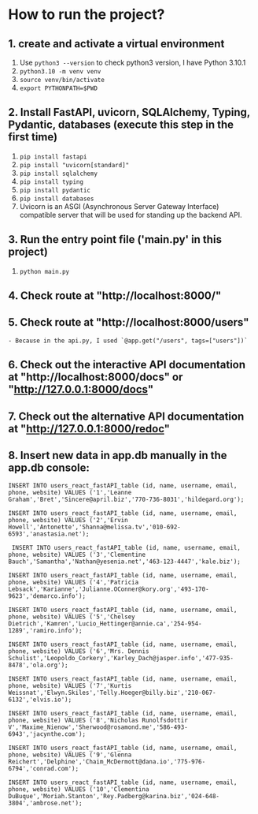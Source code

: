 # How to run the project?
## 1. create and activate a virtual environment
1. Use `python3 --version` to check python3 version, I have Python 3.10.1
2. `python3.10 -m venv venv`
3. `source venv/bin/activate`
4. `export PYTHONPATH=$PWD` 

## 2. Install FastAPI, uvicorn, SQLAlchemy, Typing, Pydantic, databases (execute this step in the first time)
1. `pip install fastapi`
2. `pip install "uvicorn[standard]"`
3. `pip install sqlalchemy`
4. `pip install typing`
5. `pip install pydantic`
6. `pip install databases`
7. Uvicorn is an ASGI (Asynchronous Server Gateway Interface) compatible server that will be used for standing up the backend API.

## 3. Run the entry point file ('main.py' in this project)
1. `python main.py`

## 4. Check route at "http://localhost:8000/"

## 5. Check route at "http://localhost:8000/users"
    - Because in the api.py, I used `@app.get("/users", tags=["users"])`

## 6. Check out the interactive API documentation at "http://localhost:8000/docs" or "http://127.0.0.1:8000/docs"

## 7. Check out the alternative API documentation at "http://127.0.0.1:8000/redoc" 

## 8. Insert new data in app.db manually in the app.db console: 
`INSERT INTO users_react_fastAPI_table (id, name, username, email, phone, website)
 VALUES ('1','Leanne Graham','Bret','Sincere@april.biz','770-736-8031','hildegard.org');`
 
 `INSERT INTO users_react_fastAPI_table (id, name, username, email, phone, website)
 VALUES ('2','Ervin Howell','Antonette','Shanna@melissa.tv','010-692-6593','anastasia.net');`
 
` INSERT INTO users_react_fastAPI_table (id, name, username, email, phone, website)
 VALUES ('3','Clementine Bauch','Samantha','Nathan@yesenia.net','463-123-4447','kale.biz');`
 
 `INSERT INTO users_react_fastAPI_table (id, name, username, email, phone, website)
 VALUES ('4','Patricia Lebsack','Karianne','Julianne.OConner@kory.org','493-170-9623','demarco.info');`

 `INSERT INTO users_react_fastAPI_table (id, name, username, email, phone, website)
 VALUES ('5','Chelsey Dietrich','Kamren','Lucio_Hettinger@annie.ca','254-954-1289','ramiro.info');`

 `INSERT INTO users_react_fastAPI_table (id, name, username, email, phone, website)
 VALUES ('6','Mrs. Dennis Schulist','Leopoldo_Corkery','Karley_Dach@jasper.info','477-935-8478','ola.org');`
 
 `INSERT INTO users_react_fastAPI_table (id, name, username, email, phone, website)
 VALUES ('7','Kurtis Weissnat','Elwyn.Skiles','Telly.Hoeger@billy.biz','210-067-6132','elvis.io');`
 
 `INSERT INTO users_react_fastAPI_table (id, name, username, email, phone, website)
 VALUES ('8','Nicholas Runolfsdottir V','Maxime_Nienow','Sherwood@rosamond.me','586-493-6943','jacynthe.com');`
 
 `INSERT INTO users_react_fastAPI_table (id, name, username, email, phone, website)
 VALUES ('9','Glenna Reichert','Delphine','Chaim_McDermott@dana.io','775-976-6794','conrad.com');`
 
 `INSERT INTO users_react_fastAPI_table (id, name, username, email, phone, website)
 VALUES ('10','Clementina DuBuque','Moriah.Stanton','Rey.Padberg@karina.biz','024-648-3804','ambrose.net');`